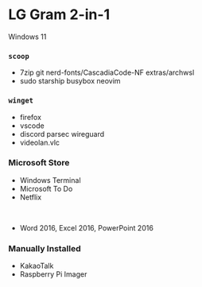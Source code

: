 LG Gram 2-in-1
========
Windows 11

### `scoop`
- 7zip git nerd-fonts/CascadiaCode-NF extras/archwsl
- sudo starship busybox neovim

### `winget`
- firefox
- vscode
- discord parsec wireguard
- videolan.vlc

### Microsoft Store
- Windows Terminal
- Microsoft To Do
- Netflix

&nbsp;

- Word 2016, Excel 2016, PowerPoint 2016

### Manually Installed
- KakaoTalk
- Raspberry Pi Imager

